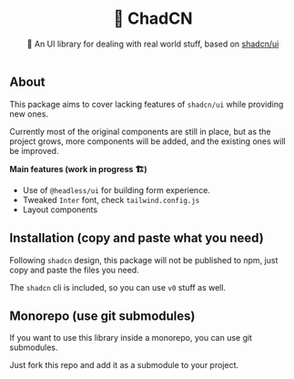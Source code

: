 <div align="center">
   <h1>
       🗿 ChadCN
    </h1>
   🍷 An UI library for dealing with real world stuff, based on <a href="https://github.com/shadcn-ui/ui">shadcn/ui</a>
</div>

<br/>

## About

This package aims to cover lacking features of `shadcn/ui` while providing new ones.

Currently most of the original components are still in place, but as the project grows, more components will be added, and the existing ones will be improved.

**Main features (work in progress 🏗️)**

- Use of `@headless/ui` for building form experience.
- Tweaked `Inter` font, check `tailwind.config.js`
- Layout components

## Installation (copy and paste what you need)

Following `shadcn` design, this package will not be published to npm, just copy and paste the files you need.

The `shadcn` cli is included, so you can use `v0` stuff as well.

## Monorepo (use git submodules)

If you want to use this library inside a monorepo, you can use git submodules.

Just fork this repo and add it as a submodule to your project.
